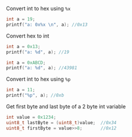 Convert int to hex using ``%x``

```c
int a = 19;
printf("a: 0x%x \n", a); //0x13 
```

Convert hex to int

```c
int a = 0x13;
printf("a: %d", a); //19
```

```c
int a = 0xABCD;
printf("a: %d", a); //43981
```

Convert int to hex using ``%p``

```c
int a = 11;
printf("%p", a); //0xb
```

Get first byte and last byte of a 2 byte int variable

```c
int value = 0x1234;
uint8_t lastByte = (uint8_t)value;  //0x34
uint8_t firstByte = value>>8;       //0x12
```
